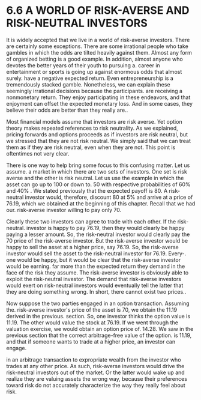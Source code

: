 # 6.6 A WORLD OF RISK-AVERSE AND RISK-NEUTRAL INVESTORS

It is widely accepted that we live in a world of risk-averse investors. There are certainly some exceptions. There are some irrational people who take gambles in which the odds are tilted heavily against them. Almost any form of organized betting is a good example. In addition, almost anyone who devotes the better years of their youth to pursuing a. career in entertainment or sports is going up against enormous odds that almost surely. have a negative expected return. Even entrepreneurship is a tremendously stacked gamble. Nonetheless, we can explain these seemingly irrational decisions because the participants. are receiving a nonmonetary return. They enjoy participating in these endeavors, and that enjoyment can offset the expected monetary loss. And in some cases, they believe their odds are better than they really are..

Most financial models assume that investors are risk averse. Yet option theory makes repeated references to risk neutrality. As we explained, pricing forwards and options proceeds as if investors are risk neutral, but we stressed that they are not risk neutral. We simply said that we can treat them as if they are risk neutral, even when they are not. This point is oftentimes not very clear.

There is one way to help bring some focus to this confusing matter. Let us assume. a market in which there are two sets of investors. One set is risk averse and the other is risk neutral. Let us use the example in which the asset can go up to 100 or down to. 50 with respective probabilities of $60\%$ and $40\%$ . We stated previously that the expected payoff is 80. A risk-neutral investor would, therefore, discount 80 at $5\%$ and arrive at a price of 76.19, which we obtained at the beginning of this chapter. Recall that we had our. risk-averse investor willing to pay only 70.

Clearly these two investors can agree to trade with each other. If the risk-neutral. investor is happy to pay 76.19, then they would clearly be happy paying a lesser amount. So, the risk-neutral investor would clearly pay the 70 price of the risk-averse investor. But the risk-averse investor would be happy to sell the asset at a higher price, say 76.19. So, the risk-averse investor would sell the asset to the risk-neutral investor for 76.19. Every-. one would be happy, but it would be clear that the risk-averse investor would be earning. far more than the expected return they demand in the face of the risk they assume. The risk-averse investor is obviously able to exploit the risk-neutral investor. The demand that risk-averse investors would exert on risk-neutral investors would eventually tell the latter that they are doing something wrong. In short, there cannot exist two prices..

Now suppose the two parties engaged in an option transaction. Assuming the.
risk-averse investor's price of the asset is 70, we obtain the 11.19 derived in the previous.
section. So, one investor thinks the option value is 11.19. The other would value the stock at 76.19. If we went through the valuation exercise, we would obtain an option price of.
14.28. We saw in the previous section that the correct arbitrage-free value of the option.
is 11.19, and that if someone wants to trade at a higher price, an investor can engage.

in an arbitrage transaction to expropriate wealth from the investor who trades at any other price. As such, risk-averse investors would drive the risk-neutral investors out of the market. Or the latter would wake up and realize they are valuing assets the wrong way, because their preferences toward risk do not accurately characterize the way they really feel about risk.
